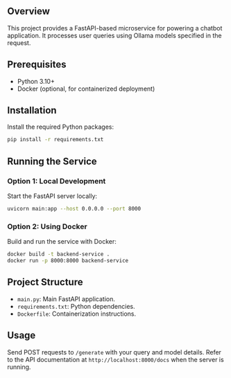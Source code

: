 ## Overview

This project provides a FastAPI-based microservice for powering a chatbot application. It processes user queries using Ollama models specified in the request.

## Prerequisites

- Python 3.10+
- Docker (optional, for containerized deployment)

## Installation

Install the required Python packages:

```bash
pip install -r requirements.txt
```

## Running the Service

### Option 1: Local Development

Start the FastAPI server locally:

```bash
uvicorn main:app --host 0.0.0.0 --port 8000
```

### Option 2: Using Docker

Build and run the service with Docker:

```bash
docker build -t backend-service .
docker run -p 8000:8000 backend-service
```

## Project Structure

- `main.py`: Main FastAPI application.
- `requirements.txt`: Python dependencies.
- `Dockerfile`: Containerization instructions.

## Usage

Send POST requests to `/generate` with your query and model details. Refer to the API documentation at `http://localhost:8000/docs` when the server is running.

